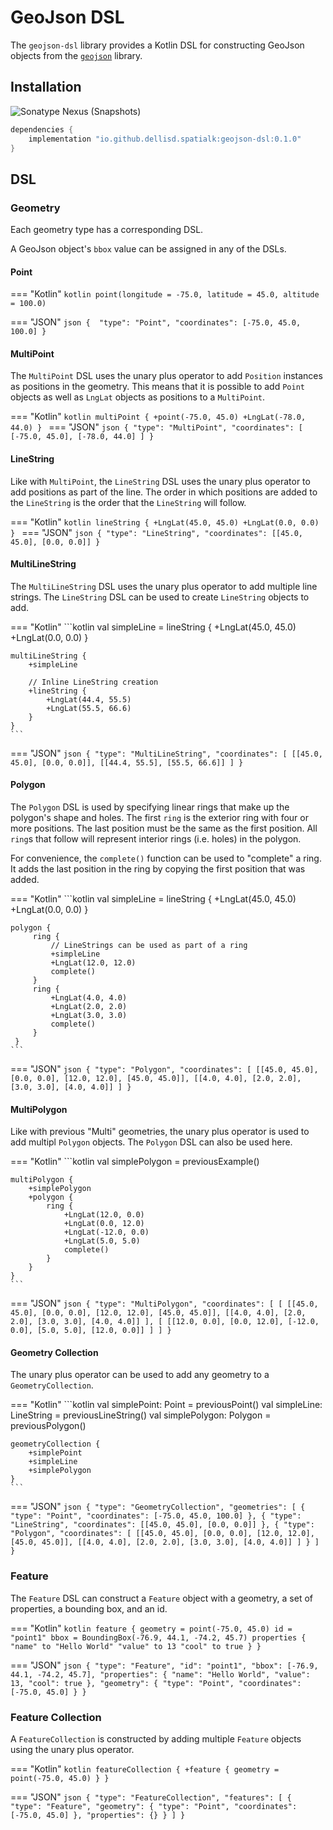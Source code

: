 # GeoJson DSL

The `geojson-dsl` library provides a Kotlin DSL for constructing GeoJson objects from the [`geojson`](/geojson) library.

## Installation

![Sonatype Nexus (Snapshots)](https://img.shields.io/nexus/s/io.github.dellisd.spatialk/geojson-dsl?server=https%3A%2F%2Foss.sonatype.org)

```groovy
dependencies {
    implementation "io.github.dellisd.spatialk:geojson-dsl:0.1.0"
}
```

## DSL

### Geometry

Each geometry type has a corresponding DSL.

A GeoJson object's `bbox` value can be assigned in any of the DSLs.

#### Point

=== "Kotlin"
    ```kotlin
    point(longitude = -75.0, latitude = 45.0, altitude = 100.0)
    ```

=== "JSON"
    ```json
    { 
      "type": "Point",
      "coordinates": [-75.0, 45.0, 100.0]
    }
    ```
#### MultiPoint

The `MultiPoint` DSL uses the unary plus operator to add `Position` instances as positions in the geometry.
This means that it is possible to add `Point` objects as well as `LngLat` objects as positions to a `MultiPoint`.

=== "Kotlin"
    ```kotlin
    multiPoint {
        +point(-75.0, 45.0)
        +LngLat(-78.0, 44.0)
    }
    ```
=== "JSON"
    ``` json
    {
      "type": "MultiPoint",
      "coordinates": [
        [-75.0, 45.0],
        [-78.0, 44.0]
      ]
    }
    ```

#### LineString

Like with `MultiPoint`, the `LineString` DSL uses the unary plus operator to add positions as part of the line.
The order in which positions are added to the `LineString` is the order that the `LineString` will follow.

=== "Kotlin"
    ```kotlin
    lineString {
        +LngLat(45.0, 45.0)
        +LngLat(0.0, 0.0)
    }
    ```
=== "JSON"
    ```json
    {
      "type": "LineString",
      "coordinates": [[45.0, 45.0], [0.0, 0.0]]
    }
    ```


#### MultiLineString

The `MultiLineString` DSL uses the unary plus operator to add multiple line strings. The `LineString` DSL can be used to
create `LineString` objects to add.

=== "Kotlin"
    ```kotlin
    val simpleLine = lineString {
        +LngLat(45.0, 45.0)
        +LngLat(0.0, 0.0)
    }
    
    multiLineString {
        +simpleLine
        
        // Inline LineString creation
        +lineString {
            +LngLat(44.4, 55.5)
            +LngLat(55.5, 66.6)
        }
    }
    ```
=== "JSON"
    ```json
    {
      "type": "MultiLineString",
      "coordinates": [
        [[45.0, 45.0], [0.0, 0.0]],
        [[44.4, 55.5], [55.5, 66.6]]
      ]
    }
    ```
    
#### Polygon

The `Polygon` DSL is used by specifying linear rings that make up the polygon's shape and holes.
The first `ring` is the exterior ring with four or more positions. The last position must be the same as the first position.
All `ring`s that follow will represent interior rings (i.e. holes) in the polygon.

For convenience, the `complete()` function can be used to "complete" a ring. 
It adds the last position in the ring by copying the first position that was added.

=== "Kotlin"
    ```kotlin
    val simpleLine = lineString {
        +LngLat(45.0, 45.0)
        +LngLat(0.0, 0.0)
    }
    
    polygon {
         ring {
             // LineStrings can be used as part of a ring
             +simpleLine
             +LngLat(12.0, 12.0)
             complete()
         }
         ring {
             +LngLat(4.0, 4.0)
             +LngLat(2.0, 2.0)
             +LngLat(3.0, 3.0)
             complete()
         }
     }
    ```
=== "JSON"
    ```json
    {
      "type": "Polygon",
      "coordinates": [
        [[45.0, 45.0], [0.0, 0.0], [12.0, 12.0], [45.0, 45.0]],
        [[4.0, 4.0], [2.0, 2.0], [3.0, 3.0], [4.0, 4.0]]
      ]
    }
    ```
    
#### MultiPolygon

Like with previous "Multi" geometries, the unary plus operator is used to add multipl `Polygon` objects. 
The `Polygon` DSL can also be used here.

=== "Kotlin"
    ```kotlin
    val simplePolygon = previousExample()
    
    multiPolygon {
        +simplePolygon
        +polygon {
            ring {
                +LngLat(12.0, 0.0)
                +LngLat(0.0, 12.0)
                +LngLat(-12.0, 0.0)
                +LngLat(5.0, 5.0)
                complete()
            }
        }
    }
    ```
=== "JSON"
    ```json
    {
      "type": "MultiPolygon",
      "coordinates": [
        [
          [[45.0, 45.0], [0.0, 0.0], [12.0, 12.0], [45.0, 45.0]],
          [[4.0, 4.0], [2.0, 2.0], [3.0, 3.0], [4.0, 4.0]]
        ], [
          [[12.0, 0.0], [0.0, 12.0], [-12.0, 0.0], [5.0, 5.0], [12.0, 0.0]]
        ]
      ]
    }
    ```
    
#### Geometry Collection

The unary plus operator can be used to add any geometry to a `GeometryCollection`.

=== "Kotlin"
    ```kotlin
    val simplePoint: Point = previousPoint()
    val simpleLine: LineString = previousLineString()
    val simplePolygon: Polygon = previousPolygon()
    
    geometryCollection {
        +simplePoint
        +simpleLine
        +simplePolygon
    }
    ```

=== "JSON"
    ```json
    {
      "type": "GeometryCollection",
      "geometries": [
        { 
          "type": "Point",
          "coordinates": [-75.0, 45.0, 100.0]
        },
        {
          "type": "LineString",
          "coordinates": [[45.0, 45.0], [0.0, 0.0]]
        },
        {
          "type": "Polygon",
          "coordinates": [
            [[45.0, 45.0], [0.0, 0.0], [12.0, 12.0], [45.0, 45.0]],
            [[4.0, 4.0], [2.0, 2.0], [3.0, 3.0], [4.0, 4.0]]
          ]
        }
      ]
    }
    ```
### Feature

The `Feature` DSL can construct a `Feature` object with a geometry, a set of properties, a bounding box, and an id.

=== "Kotlin"
    ```kotlin
    feature {
        geometry = point(-75.0, 45.0)
        id = "point1"
        bbox = BoundingBox(-76.9, 44.1, -74.2, 45.7)
        properties {
            "name" to "Hello World"
            "value" to 13
            "cool" to true
        }
    }
    ```
    
=== "JSON"
    ```json
    {
      "type": "Feature",
      "id": "point1",
      "bbox": [-76.9, 44.1, -74.2, 45.7],
      "properties": {
        "name": "Hello World",
        "value": 13,
        "cool": true
      },
      "geometry": {
        "type": "Point",
        "coordinates": [-75.0, 45.0]
      }
    }
    ```
    
### Feature Collection

A `FeatureCollection` is constructed by adding multiple `Feature` objects using the unary plus operator.

=== "Kotlin"
    ```kotlin
    featureCollection {
        +feature {
            geometry = point(-75.0, 45.0)
        }
    }
    ```

=== "JSON"
    ```json
    {
      "type": "FeatureCollection",
      "features": [
        {
          "type": "Feature",
          "geometry": {
            "type": "Point",
            "coordinates": [-75.0, 45.0]
          },
          "properties": {}
        }
      ]
    }
    ```